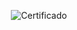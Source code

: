 <div align="center">

  ![Certificado](https://user-images.githubusercontent.com/86432393/187336782-717dd045-d1d5-47b2-901e-7f99298004c1.png)

</div>